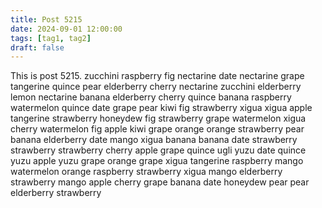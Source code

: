 ```yaml
---
title: Post 5215
date: 2024-09-01 12:00:00
tags: [tag1, tag2]
draft: false
---
```

This is post 5215.
zucchini
raspberry
fig
nectarine
date
nectarine
grape
tangerine
quince
pear
elderberry
cherry
nectarine
zucchini
elderberry
lemon
nectarine
banana
elderberry
cherry
quince
banana
raspberry
watermelon
quince
date
grape
pear
kiwi
fig
strawberry
xigua
xigua
apple
tangerine
strawberry
honeydew
fig
strawberry
grape
watermelon
xigua
cherry
watermelon
fig
apple
kiwi
grape
orange
orange
strawberry
pear
banana
elderberry
date
mango
xigua
banana
banana
date
strawberry
strawberry
strawberry
cherry
apple
grape
quince
ugli
yuzu
date
quince
yuzu
apple
yuzu
grape
orange
grape
xigua
tangerine
raspberry
mango
watermelon
orange
raspberry
strawberry
xigua
mango
elderberry
strawberry
mango
apple
cherry
grape
banana
date
honeydew
pear
pear
elderberry
strawberry
